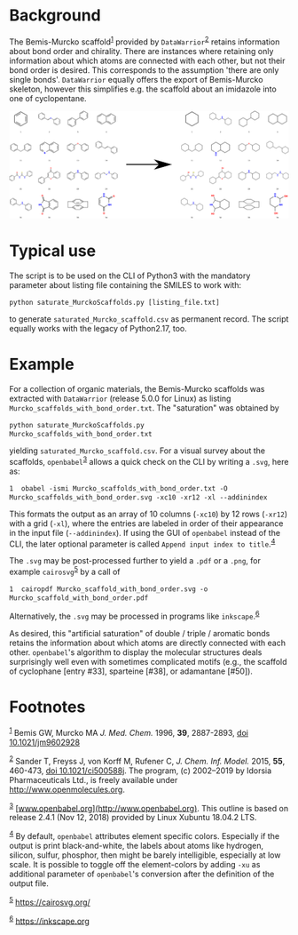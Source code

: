 

# Background

The Bemis-Murcko scaffold<sup><a id="fnr.1" class="footref" href="#fn.1">1</a></sup> provided by `DataWarrior`<sup><a id="fnr.2" class="footref" href="#fn.2">2</a></sup>
retains information about bond order and chirality.  There are
instances where retaining only information about which atoms are
connected with each other, but not their bond order is desired.
This corresponds to the assumption 'there are only single bonds'.
`DataWarrior` equally offers the export of Bemis-Murcko skeleton,
however this simplifies e.g. the scaffold about an imidazole into
one of cyclopentane.

![img](./pattern.png)


# Typical use

The script is to be used on the CLI of Python3 with the mandatory
parameter about listing file containing the SMILES to work with:

    python saturate_MurckoScaffolds.py [listing_file.txt]

to generate `saturated_Murcko_scaffold.csv` as permanent record.
The script equally works with the legacy of Python2.17, too.


# Example

For a collection of organic materials, the Bemis-Murcko scaffolds
was extracted with `DataWarrior` (release 5.0.0 for Linux) as
listing `Murcko_scaffolds_with_bond_order.txt`.  The "saturation"
was obtained by

    python saturate_MurckoScaffolds.py Murcko_scaffolds_with_bond_order.txt

yielding `saturated_Murcko_scaffold.csv`.  For a visual survey
about the scaffolds, `openbabel`<sup><a id="fnr.3" class="footref" href="#fn.3">3</a></sup> allows a quick check on the
CLI by writing a `.svg`, here as:

    1  obabel -ismi Murcko_scaffolds_with_bond_order.txt -O Murcko_scaffolds_with_bond_order.svg -xc10 -xr12 -xl --addinindex

This formats the output as an array of 10 columns (`-xc10`) by
12 rows (`-xr12`) with a grid (`-xl`), where the entries are
labeled in order of their appearance in the input file
(`--addinindex`).  If using the GUI of `openbabel` instead of the
CLI, the later optional parameter is called `Append input index to
   title`.<sup><a id="fnr.4" class="footref" href="#fn.4">4</a></sup>

The `.svg` may be post-processed further to yield a `.pdf` or a
`.png`, for example `cairosvg`<sup><a id="fnr.5" class="footref" href="#fn.5">5</a></sup> by a call of

    1  cairopdf Murcko_scaffold_with_bond_order.svg -o Murcko_scaffold_with_bond_order.pdf

Alternatively, the `.svg` may be processed in programs like
`inkscape`.<sup><a id="fnr.6" class="footref" href="#fn.6">6</a></sup> 

As desired, this "artificial saturation" of double / triple /
aromatic bonds retains the information about which atoms are
directly connected with each other.  `openbabel`'s algorithm to
display the molecular structures deals surprisingly well even with
sometimes complicated motifs (e.g., the scaffold of cyclophane
[entry #33], sparteine [#38], or adamantane [#50]).


# Footnotes

<sup><a id="fn.1" href="#fnr.1">1</a></sup> Bemis GW, Murcko MA *J. Med. Chem.* 1996, ****39****, 2887-2893,
[doi 10.1021/jm9602928](https://pubs.acs.org/doi/10.1021/jm9602928)

<sup><a id="fn.2" href="#fnr.2">2</a></sup> Sander T, Freyss J, von Korff M, Rufener C,
*J. Chem. Inf. Model.* 2015, ****55****, 460-473, [doi
10.1021/ci500588j](https://pubs.acs.org/doi/10.1021/ci500588j).  The program, (c) 2002&#x2013;2019 by Idorsia
Pharmaceuticals Ltd., is freely available under
<http://www.openmolecules.org>.

<sup><a id="fn.3" href="#fnr.3">3</a></sup> [www.openbabel.org](http://www.openbabel.org). This outline is based on release 2.4.1
(Nov 12, 2018) provided by Linux Xubuntu 18.04.2 LTS.

<sup><a id="fn.4" href="#fnr.4">4</a></sup> By default, `openbabel` attributes element specific colors.
Especially if the output is print black-and-white, the labels about
atoms like hydrogen, silicon, sulfur, phosphor, then might be barely
intelligible, especially at low scale.  It is possible to toggle off
the element-colors by adding `-xu` as additional parameter of
`openbabel`'s conversion after the definition of the output file.

<sup><a id="fn.5" href="#fnr.5">5</a></sup> <https://cairosvg.org/>

<sup><a id="fn.6" href="#fnr.6">6</a></sup> <https://inkscape.org>
